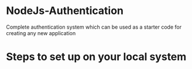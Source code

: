 # NodeJs-Authentication
Complete authentication system which can be used as a starter code for creating any new application

# Steps to set up on your local system
